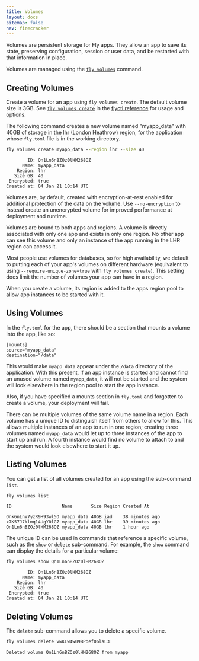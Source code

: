 ```yaml
---
title: Volumes
layout: docs
sitemap: false
nav: firecracker
---
```


Volumes are persistent storage for Fly apps. They allow an app to save its state, preserving configuration, session or user data, and be restarted with that information in place.

Volumes are managed using the [`fly volumes`](/docs/flyctl/volumes/) command.

## Creating Volumes

Create a volume for an app using `fly volumes create`. The default volume size is 3GB. See [`fly volumes create`](/docs/flyctl/volumes-create/) in the [flyctl reference](/docs/flyctl) for usage and options.

The following command creates a new volume named "myapp_data" with 40GB of storage in the lhr (London Heathrow) region, for the application whose `fly.toml` file is in the working directory. 

```cmd
fly volumes create myapp_data --region lhr --size 40
```
```out
        ID: Qn1Ln6nBZOz0lHM268OZ
      Name: myapp_data
    Region: lhr
   Size GB: 40
 Encrypted: true
Created at: 04 Jan 21 10:14 UTC
```

Volumes are, by default, created with encryption-at-rest enabled for additional protection of the data on the volume. Use `--no-encryption` to instead create an unencrypted volume for improved performance at deployment and runtime.

Volumes are bound to both apps and regions. A volume is directly associated with only one app and exists in only one region. No other app can see this volume and only an instance of the app running in the LHR region can access it.

Most people use volumes for databases, so for high availability, we default to putting each of your app's volumes on different hardware (equivalent to using `--require-unique-zone=true` with `fly volumes create`). This setting does limit the number of volumes your app can have in a region.

When you create a volume, its region is added to the apps region pool to allow app instances to be started with it.

## Using Volumes

In the `fly.toml` for the app, there should be a section that mounts a volume into the app, like so:

```
[mounts]
source="myapp_data"
destination="/data"
```

This would make `myapp_data` appear under the `/data` directory of the application. With this present, if an app instance is started and cannot find an unused volume named `myapp_data`, it will not be started and the system will look elsewhere in the region pool to start the app instance. 

Also, if you have specified a mounts section in `fly.toml` and forgotten to create a volume, your deployment will fail. 

There can be multiple volumes of the same volume name in a region. Each volume has a unique ID to distinguish itself from others to allow for this. This allows multiple instances of an app to run in one region; creating three volumes named `myapp_data` would let up to three instances of the app to start up and run. A fourth instance would find no volume to attach to and the system would look elsewhere to start it up.

## Listing Volumes

You can get a list of all volumes created for an app using the sub-command `list`. 

```cmd
fly volumes list
```
```out
ID                   Name       Size Region Created At

Onk6nLnV7yzR9H93wl5O myapp_data 40GB iad    38 minutes ago
x7K57J7klmq14UgY0lG7 myapp_data 40GB lhr    39 minutes ago
Qn1Ln6nBZOz0lHM268OZ myapp_data 40GB lhr    1 hour ago
```

The unique ID can be used in commands that reference a specific volume, such as the `show` or `delete` sub-command. For example, the `show` command can display the details for a particular volume:

```cmd
fly volumes show Qn1Ln6nBZOz0lHM268OZ
```
```out
        ID: Qn1Ln6nBZOz0lHM268OZ
      Name: myapp_data
    Region: lhr
   Size GB: 40
 Encrypted: true
Created at: 04 Jan 21 10:14 UTC
```

## Deleting Volumes

The `delete` sub-command allows you to delete a specific volume.

```cmd
fly volumes delete vwKLw4w09BPoef06laL3
```
```out
Deleted volume Qn1Ln6nBZOz0lHM268OZ from myapp
```




